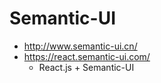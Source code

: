 # Semantic-UI

* http://www.semantic-ui.cn/
* https://react.semantic-ui.com/
  * React.js + Semantic-UI